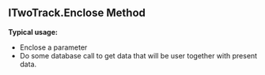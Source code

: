 

## ITwoTrack.Enclose Method


**Typical usage:**
- Enclose a parameter
- Do some database call to get data that will be user together with present data.


